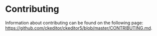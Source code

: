 Contributing
========================================

Information about contributing can be found on the following page: <https://github.com/ckeditor/ckeditor5/blob/master/CONTRIBUTING.md>.
